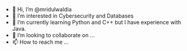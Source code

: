 - 👋 Hi, I’m @mridulwaldia
- 👀 I’m interested in Cybersecurity and Databases
- 🌱 I’m currently learning Python and C++ but I have experience with Java.
- 💞️ I’m looking to collaborate on ...
- 📫 How to reach me ...

<!---
mridulwaldia/mridulwaldia is a ✨ special ✨ repository because its `README.md` (this file) appears on your GitHub profile.
You can click the Preview link to take a look at your changes.
--->
